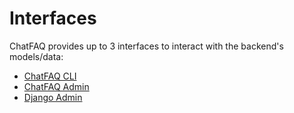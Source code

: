 # Interfaces

ChatFAQ provides up to 3 interfaces to interact with the backend's models/data:

- [ChatFAQ CLI](./cli/index.md)
- [ChatFAQ Admin](./django-admin/index.md)
- [Django Admin](./chatfaq-admin/index.md)
